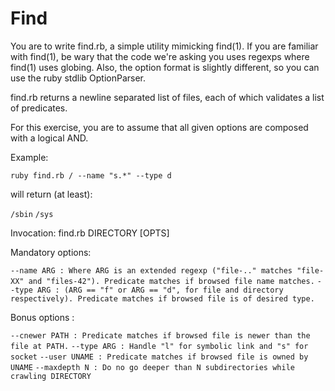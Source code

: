 Find
======== 

You are to write find.rb, a simple utility mimicking find(1).
If you are familiar with find(1), be wary that the code we're asking you uses regexps where find(1) uses globing.
Also, the option format is slightly different, so you can use the ruby stdlib OptionParser.

find.rb returns a newline separated list of files, each of which validates a list of predicates.

For this exercise, you are to assume that all given options are composed with a logical AND.

Example:

`ruby find.rb / --name "s.*" --type d`

will return (at least):

`/sbin`
`/sys`

Invocation: find.rb DIRECTORY [OPTS]

Mandatory options:

`--name ARG : Where ARG is an extended regexp ("file-.." matches "file-XX" and "files-42"). Predicate matches if browsed file name matches.`
`--type ARG : (ARG == "f" or ARG == "d", for file and directory respectively). Predicate matches if browsed file is of desired type.`

Bonus options :

`--cnewer PATH : Predicate matches if browsed file is newer than the file at PATH.`
`--type ARG : Handle "l" for symbolic link and "s" for socket`
`--user UNAME : Predicate matches if browsed file is owned by UNAME`
`--maxdepth N : Do no go deeper than N subdirectories while crawling DIRECTORY`

